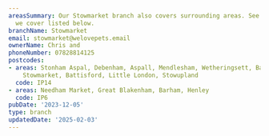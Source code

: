 ```yaml
---
areasSummary: Our Stowmarket branch also covers surrounding areas. See the locations
  we cover listed below.
branchName: Stowmarket
email: stowmarket@welovepets.email
ownerName: Chris and
phoneNumber: 07828814125
postcodes:
- areas: Stonham Aspal, Debenham, Aspall, Mendlesham, Wetheringsett, Bacoton, Finningham
    Stowmarket, Battisford, Little London, Stowupland
  code: IP14
- areas: Needham Market, Great Blakenham, Barham, Henley
  code: IP6
pubDate: '2023-12-05'
type: branch
updatedDate: '2025-02-03'
---
```





